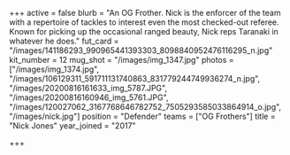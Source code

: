 +++
active = false
blurb = "An OG Frother. Nick is the enforcer of the team with a repertoire of tackles to interest even the most checked-out referee. Known for picking up the occasional ranged beauty, Nick reps Taranaki in whatever he does."
fut_card = "/images/141186293_990965441393303_8098840952476116295_n.jpg"
kit_number = 12
mug_shot = "/images/img_1347.jpg"
photos = ["/images/img_1374.jpg", "/images/106129311_591711131740863_831779244749936274_n.jpg", "/images/20200816161633_img_5787.JPG", "/images/20200816160946_img_5761.JPG", "/images/120027062_3167768646782752_7505293585033864914_o.jpg", "/images/nick.jpg"]
position = "Defender"
teams = ["OG Frothers"]
title = "Nick Jones"
year_joined = "2017"

+++
